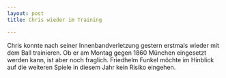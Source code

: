 ```yaml
---
layout: post
title: Chris wieder im Training

---
```


Chris konnte nach seiner Innenbandverletzung gestern erstmals wieder mit dem Ball trainieren. Ob er am Montag gegen 1860 München eingesetzt werden kann, ist aber noch fraglich. Friedhelm Funkel möchte im Hinblick auf die weiteren Spiele in diesem Jahr kein Risiko eingehen.



